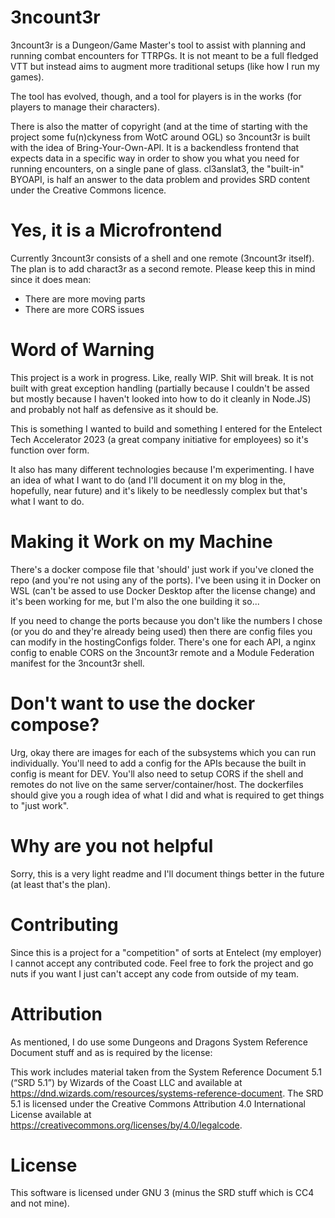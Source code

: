 # 3ncount3r 
3ncount3r is a Dungeon/Game Master's tool to assist with planning and running combat encounters for TTRPGs. It is not meant to be a full fledged VTT but instead aims to augment more traditional setups (like how I run my games).

The tool has evolved, though, and a tool for players is in the works (for players to manage their characters).

There is also the matter of copyright (and at the time of starting with the project some fu(n)ckyness from WotC around OGL) so 3ncount3r is built with the idea of Bring-Your-Own-API. It is a backendless frontend that expects data in a specific way in order to show you what you need for running encounters, on a single pane of glass. cl3anslat3, the "built-in" BYOAPI, is half an answer to the data problem and provides SRD content under the Creative Commons licence.

# Yes, it is a Microfrontend
Currently 3ncount3r consists of a shell and one remote (3ncount3r itself). The plan is to add charact3r as a second remote. Please keep this in mind since it does mean:
- There are more moving parts
- There are more CORS issues

# Word of Warning
This project is a work in progress. Like, really WIP. Shit will break. It is not built with great exception handling (partially because I couldn't be assed but mostly because I haven't looked into how to do it cleanly in Node.JS) and probably not half as defensive as it should be.

This is something I wanted to build and something I entered for the Entelect Tech Accelerator 2023 (a great company initiative for employees) so it's function over form.

It also has many different technologies because I'm experimenting. I have an idea of what I want to do (and I'll document it on my blog in the, hopefully, near future) and it's likely to be needlessly complex but that's what I want to do.

# Making it Work on my Machine
There's a docker compose file that 'should' just work if you've cloned the repo (and you're not using any of the ports). I've been using it in Docker on WSL (can't be assed to use Docker Desktop after the license change) and it's been working for me, but I'm also the one building it so...

If you need to change the ports because you don't like the numbers I chose (or you do and they're already being used) then there are config files you can modify in the hostingConfigs folder. There's one for each API, a nginx config to enable CORS on the 3ncount3r remote and a Module Federation manifest for the 3ncount3r shell.

# Don't want to use the docker compose?
Urg, okay there are images for each of the subsystems which you can run individually. You'll need to add a config for the APIs because the built in config is meant for DEV. You'll also need to setup CORS if the shell and remotes do not live on the same server/container/host. The dockerfiles should give you a rough idea of what I did and what is required to get things to "just work".

# Why are you not helpful
Sorry, this is a very light readme and I'll document things better in the future (at least that's the plan).

# Contributing
Since this is a project for a "competition" of sorts at Entelect (my employer) I cannot accept any contributed code. Feel free to fork the project and go nuts if you want I just can't accept any code from outside of my team.

# Attribution
As mentioned, I do use some Dungeons and Dragons System Reference Document stuff and as is required by the license:

This work includes material taken from the System Reference Document 5.1 (“SRD 5.1”) by Wizards of
the Coast LLC and available at https://dnd.wizards.com/resources/systems-reference-document. The
SRD 5.1 is licensed under the Creative Commons Attribution 4.0 International License available at
https://creativecommons.org/licenses/by/4.0/legalcode.

# License
This software is licensed under GNU 3 (minus the SRD stuff which is CC4 and not mine).